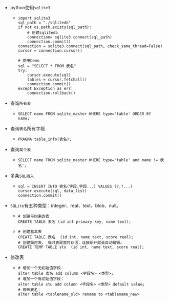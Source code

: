 - python使用`sqlite3`

  - ```
    import sqlite3
    sql_path = "./sqlitedb"
    if not os.path.exists(sql_path):
    	# 创建sqlitedb
    	connection= sqlite3.connect(sql_path)
        connection.commit()
    connection = sqlite3.connect(sql_path, check_same_thread=False)
    cursor = connection.cursor()
    
    # 使用Demo
    sql = "SELECT * FROM 表名"
    try:
    	cursor.execute(sql)
    	tables = cursor.fetchall()
    	connection.commit()
    except Exception as err:
    	connection.rollback()
    ```

- 查询`所有表`

  - ```sqlite
    SELECT name FROM sqlite_master WHERE type='table' ORDER BY name;
    ```

- 查询`表名`所有字段

  - ```sqlite
    PRAGMA table_info(表名);
    ```

- 查询`某个表`

  - ```
    SELECT name FROM sqlite_master WHERE type='table' and name !='表名';
    ```

- 多条`SQL插入`

  - ```
    sql = INSERT INTO 表名(字段,字段...) VALUES (?,?...)
    cursor.execute(sql, data_list)
    connection.commit()
    ```

- `SQLite`有五种类型：integer、real、text、blob、null。
  - ```
    # 创建带约束的表
    CREATE TABLE 表名 (id int primary key, name text);
    ```

  - ```
    # 创建基本表
    CREATE TABLE 表名  (id int, name text, score real);
    # 创建临时表， 临时表是暂时存活，连接断开就会自动销毁。
    CREATE TEMP TABLE stu  (id int, name text, score real);	
    ```

- 修改表

  - ```
    # 增加一个无初始值字段：
    alter table 表名 add column <字段名> <类型>;
    # 增加一个有初始值字段：
    alter table stu add column <字段名> <类型> default value;
    # 修改表名：
    alter table <tablename_old> rename to <tablename_new>
    ```

    

